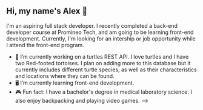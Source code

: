 ## Hi, my name's Alex 👋

I'm an aspiring full stack developer. I recently completed a back-end developer course at Promineo Tech, and am going to be learning front-end development. Currently, I'm looking for an intership or job opportunity while I attend the front-end program. 

- 🐢 I’m currently working on a turtles REST API. I love turtles and I have two Red-footed tortoises. I plan on adding more to this database but it currently includes different turtle species, as well as their characteristics and locations where they can be found. 
- 🖥 I’m currently learning front-end development. 
- 🎮 Fun fact: I have a bachelor's degree in medical laboratory science. I also enjoy backpacking and playing video games. 
-->
